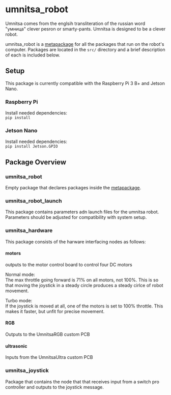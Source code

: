 # umnitsa_robot
Umnitsa comes from the englsih transliteration of the russian word "умница" clever pesron or smarty-pants.
Umnitsa is designed to be a clever robot.  

umnitsa_robot is a [metapackage](http://wiki.ros.org/catkin/package.xml#Metapackages) for all the packages that run on the robot's computer. Packages are located in the `src/` directory and a brief description of each is included below.

## Setup
This package is currently compatible with the Raspberry Pi 3 B+ and Jetson Nano.

### Raspberry Pi
Install needed dependencies:  
`pip install`

### Jetson Nano
Install needed dependencies:  
`pip install Jetson.GPIO`

## Package Overview
### umnitsa_robot
Empty package that declares packages inside the [metapackage](http://wiki.ros.org/catkin/package.xml#Metapackages).

### umnitsa_robot_launch
This package contains parameters adn launch files for the umnitsa robot. Parameters should be adjusted for compatibility with system setup.

### umnitsa_hardware
This package consists of the harware interfacing nodes as follows:
#### motors
outputs to the motor control board to control four DC motors  

Normal mode:  
The max throttle going forward is 71% on all motors, not 100%. This is so that moving the joystick in a steady
circle produces a steady cirlce of robot movement.  

Turbo mode:  
If the joystick is moved at all, one of the motors is set to 100% throttle. This makes it faster, but unfit for precise movement.

#### RGB
Outputs to the UmnitsaRGB custom PCB  

#### ultrasonic
Inputs from the UmnitsaUltra custom PCB

### umnitsa_joystick
Package that contains the node that that receives input from a switch pro controller and outputs to the joystick message.
